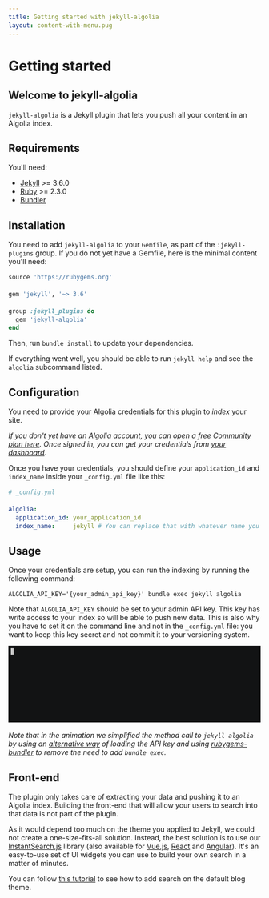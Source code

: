 ```yaml
---
title: Getting started with jekyll-algolia
layout: content-with-menu.pug
---
```


# Getting started

## Welcome to jekyll-algolia

`jekyll-algolia` is a Jekyll plugin that lets you push all your content in an
Algolia index.

## Requirements

You'll need:

- [Jekyll][1] >= 3.6.0
- [Ruby][2] >= 2.3.0
- [Bundler][3]

## Installation

You need to add `jekyll-algolia` to your `Gemfile`, as part of the
`:jekyll-plugins` group. If you do not yet have a Gemfile, here is the minimal
content you'll need:

```ruby
source 'https://rubygems.org'

gem 'jekyll', '~> 3.6'

group :jekyll_plugins do
  gem 'jekyll-algolia'
end
```

Then, run `bundle install` to update your dependencies.

If everything went well, you should be able to run `jekyll help` and see the
`algolia` subcommand listed.

## Configuration

You need to provide your Algolia credentials for this plugin to *index* your
site.

*If you don't yet have an Algolia account, you can open a free [Community plan
here][4]. Once signed in, you can get your credentials from
[your dashboard][5].*

Once you have your credentials, you should define your `application_id` and
`index_name` inside your `_config.yml` file like this:

```yaml
# _config.yml

algolia:
  application_id: your_application_id
  index_name:     jekyll # You can replace that with whatever name you want
```

## Usage

Once your credentials are setup, you can run the indexing by running the
following command:

```shell
ALGOLIA_API_KEY='{your_admin_api_key}' bundle exec jekyll algolia
```

Note that `ALGOLIA_API_KEY` should be set to your admin API key. This key has
write access to your index so will be able to push new data. This is also why
you have to set it on the command line and not in the `_config.yml` file: you
want to keep this key secret and not commit it to your versioning system.

![jekyll algolia command example][6]

_Note that in the animation we simplified the method call to `jekyll algolia` by using an
[alternative way][7] of loading the API key and using [rubygems-bundler][8] to
remove the need to add `bundle exec`._

## Front-end

The plugin only takes care of extracting your data and pushing it to an Algolia
index. Building the front-end that will allow your users to search into that
data is not part of the plugin.

As it would depend too much on the theme you applied to Jekyll, we could not
create a one-size-fits-all solution. Instead, the best solution is to use our
[InstantSearch.js][9] library (also available for [Vue.js][10], [React][11] and
[Angular][12]). It's an easy-to-use set of UI widgets you can use to build your
own search in a matter of minutes.

You can follow [this tutorial][13] to see how to add search on the default blog
theme.

[1]: https://jekyllrb.com/
[2]: https://www.ruby-lang.org/en/
[3]: http://bundler.io/
[4]: https://www.algolia.com/users/sign_up/hacker
[5]: https://www.algolia.com/api-keys
[6]: ./assets/images/getting-started.gif
[7]: ./commandline.html#algolia-api-key-file
[8]: https://github.com/rvm/rubygems-bundler
[9]: https://community.algolia.com/instantsearch.js/
[10]: https://community.algolia.com/vue-instantsearch/
[11]: https://community.algolia.com/react-instantsearch/
[12]: https://community.algolia.com/angular-instantsearch/
[13]: ./blog.html
[14]: https://www.algolia.com/press#resources
